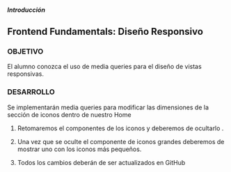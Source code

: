##### Introducción
## Frontend Fundamentals: Diseño Responsivo

### OBJETIVO

El alumno conozca el uso de media queries para el diseño de vistas responsivas.

### DESARROLLO

Se implementarán media queries para modificar las dimensiones de la sección de iconos dentro de nuestro Home

1. Retomaremos el componentes de los iconos y deberemos de ocultarlo
.
2. Una vez que se oculte el componente de iconos grandes deberemos de mostrar uno con los iconos más pequeños.

3. Todos los cambios deberán de ser actualizados en GitHub
